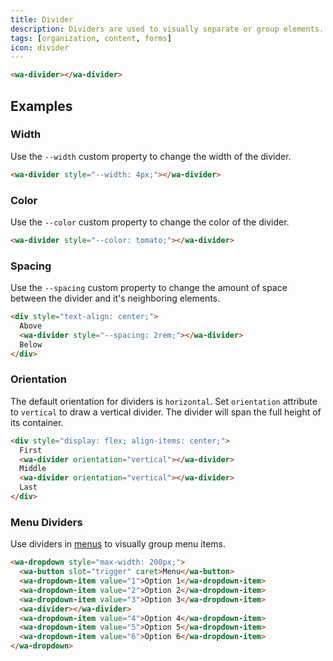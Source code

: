 ```yaml
---
title: Divider
description: Dividers are used to visually separate or group elements.
tags: [organization, content, forms]
icon: divider
---
```


```html {.example}
<wa-divider></wa-divider>
```

## Examples

### Width

Use the `--width` custom property to change the width of the divider.

```html {.example}
<wa-divider style="--width: 4px;"></wa-divider>
```

### Color

Use the `--color` custom property to change the color of the divider.

```html {.example}
<wa-divider style="--color: tomato;"></wa-divider>
```

### Spacing

Use the `--spacing` custom property to change the amount of space between the divider and it's neighboring elements.

```html {.example}
<div style="text-align: center;">
  Above
  <wa-divider style="--spacing: 2rem;"></wa-divider>
  Below
</div>
```

### Orientation

The default orientation for dividers is `horizontal`. Set `orientation` attribute to `vertical` to draw a vertical divider. The divider will span the full height of its container.

```html {.example}
<div style="display: flex; align-items: center;">
  First
  <wa-divider orientation="vertical"></wa-divider>
  Middle
  <wa-divider orientation="vertical"></wa-divider>
  Last
</div>
```

### Menu Dividers

Use dividers in [menus](/docs/components/menu) to visually group menu items.

```html {.example}
<wa-dropdown style="max-width: 200px;">
  <wa-button slot="trigger" caret>Menu</wa-button>
  <wa-dropdown-item value="1">Option 1</wa-dropdown-item>
  <wa-dropdown-item value="2">Option 2</wa-dropdown-item>
  <wa-dropdown-item value="3">Option 3</wa-dropdown-item>
  <wa-divider></wa-divider>
  <wa-dropdown-item value="4">Option 4</wa-dropdown-item>
  <wa-dropdown-item value="5">Option 5</wa-dropdown-item>
  <wa-dropdown-item value="6">Option 6</wa-dropdown-item>
</wa-dropdown>
```
